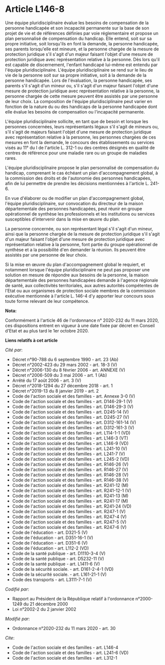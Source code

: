 # Article L146-8

Une équipe pluridisciplinaire évalue les besoins de compensation de la personne handicapée et son incapacité permanente sur
la base de son projet de vie et de références définies par voie réglementaire et propose un plan personnalisé de compensation
du handicap. Elle entend, soit sur sa propre initiative, soit lorsqu'ils en font la demande, la personne handicapée, ses
parents lorsqu'elle est mineure, et la personne chargée de la mesure de protection juridique s'il s'agit d'un majeur faisant
l'objet d'une mesure de protection juridique avec représentation relative à la personne. Dès lors qu'il est capable de
discernement, l'enfant handicapé lui-même est entendu par l'équipe pluridisciplinaire. L'équipe pluridisciplinaire se rend
sur le lieu de vie de la personne soit sur sa propre initiative, soit à la demande de la personne handicapée. Lors de
l'évaluation, la personne handicapée, ses parents s'il s'agit d'un mineur ou, s'il s'agit d'un majeur faisant l'objet d'une
mesure de protection juridique avec représentation relative à la personne, la personne chargée de cette mesure peuvent être
assistés par une personne de leur choix. La composition de l'équipe pluridisciplinaire peut varier en fonction de la nature
du ou des handicaps de la personne handicapée dont elle évalue les besoins de compensation ou l'incapacité permanente.

L'équipe pluridisciplinaire sollicite, en tant que de besoin et lorsque les personnes concernées, leurs représentants légaux
s'il s'agit de mineurs ou, s'il s'agit de majeurs faisant l'objet d'une mesure de protection juridique avec représentation
relative à la personne, les personnes chargées de ces mesures en font la demande, le concours des établissements ou services
visés au 11° du I de l'article L. 312-1 ou des centres désignés en qualité de centres de référence pour une maladie rare ou
un groupe de maladies rares.

L'équipe pluridisciplinaire propose le plan personnalisé de compensation du handicap, comprenant le cas échéant un plan
d'accompagnement global, à la commission des droits et de l'autonomie des personnes handicapées, afin de lui permettre de
prendre les décisions mentionnées à l'article L. 241-6.

En vue d'élaborer ou de modifier un plan d'accompagnement global, l'équipe pluridisciplinaire, sur convocation du directeur
de la maison départementale des personnes handicapées, peut réunir en groupe opérationnel de synthèse les professionnels et
les institutions ou services susceptibles d'intervenir dans la mise en œuvre du plan.

La personne concernée, ou son représentant légal s'il s'agit d'un mineur, ainsi que la personne chargée de la mesure de
protection juridique s'il s'agit d'un majeur faisant l'objet d'une mesure de protection juridique avec représentation
relative à la personne, font partie du groupe opérationnel de synthèse et a la possibilité d'en demander la réunion. Ils
peuvent être assistés par une personne de leur choix.

Si la mise en œuvre du plan d'accompagnement global le requiert, et notamment lorsque l'équipe pluridisciplinaire ne peut pas
proposer une solution en mesure de répondre aux besoins de la personne, la maison départementale des personnes handicapées
demande à l'agence régionale de santé, aux collectivités territoriales, aux autres autorités compétentes de l'Etat ou aux
organismes de protection sociale membres de la commission exécutive mentionnée à l'article L. 146-4 d'y apporter leur
concours sous toute forme relevant de leur compétence.

**Nota:**

Conformément à l'article 46 de l'ordonnance n° 2020-232 du 11 mars 2020, ces dispositions entrent en vigueur à une date fixée
par décret en Conseil d'Etat et au plus tard le 1er octobre 2020.

**Liens relatifs à cet article**

_Cité par_:

  - Décret n°90-788 du 6 septembre 1990 - art. 23 (Ab)
  - Décret n°2002-423 du 29 mars 2002 - art. 18-3 (V)
  - Décret n°2006-130 du 8 février 2006 - art. ANNEXE (V)
  - Décret n°2006-509 du 3 mai 2006 - art. 1 (Ab)
  - Arrêté du 17 août 2006 - art. 3 (V)
  - Décret n°2018-1294 du 27 décembre 2018 - art. 1
  - Décret n°2019-13 du 8 janvier 2019 - art. 2
  - Code de l'action sociale et des familles - art. Annexe 3-0 (V)
  - Code de l'action sociale et des familles - art. D146-29-1 (V)
  - Code de l'action sociale et des familles - art. D146-29-3 (V)
  - Code de l'action sociale et des familles - art. D245-14 (V)
  - Code de l'action sociale et des familles - art. D245-27 (V)
  - Code de l'action sociale et des familles - art. D312-161-14 (V)
  - Code de l'action sociale et des familles - art. D312-161-3 (V)
  - Code de l'action sociale et des familles - art. L114-1-1 (VD)
  - Code de l'action sociale et des familles - art. L146-3 (VT)
  - Code de l'action sociale et des familles - art. L146-9 (VD)
  - Code de l'action sociale et des familles - art. L241-10 (V)
  - Code de l'action sociale et des familles - art. L241-7 (V)
  - Code de l'action sociale et des familles - art. L245-2 (VD)
  - Code de l'action sociale et des familles - art. R146-26 (V)
  - Code de l'action sociale et des familles - art. R146-27 (V)
  - Code de l'action sociale et des familles - art. R146-28 (V)
  - Code de l'action sociale et des familles - art. R146-38 (V)
  - Code de l'action sociale et des familles - art. R241-12 (M)
  - Code de l'action sociale et des familles - art. R241-12-1 (V)
  - Code de l'action sociale et des familles - art. R241-13 (M)
  - Code de l'action sociale et des familles - art. R241-17 (M)
  - Code de l'action sociale et des familles - art. R241-24 (VD)
  - Code de l'action sociale et des familles - art. R247-1 (V)
  - Code de l'action sociale et des familles - art. R247-4 (V)
  - Code de l'action sociale et des familles - art. R247-5 (V)
  - Code de l'action sociale et des familles - art. R247-6 (V)
  - Code de l'éducation - art. D321-5 (V)
  - Code de l'éducation - art. D351-16-1 (V)
  - Code de l'éducation - art. D351-6 (V)
  - Code de l'éducation - art. L112-2 (VD)
  - Code de la santé publique - art. D1110-3-4 (V)
  - Code de la santé publique - art. D5232-11 (V)
  - Code de la santé publique - art. L1411-6 (V)
  - Code de la sécurité sociale. - art. D161-2-4-1 (VD)
  - Code de la sécurité sociale. - art. L161-21-1 (V)
  - Code des transports - art. L3111-7-1 (V)

_Codifié par_:

  - Rapport au Président de la République relatif à l'ordonnance n°2000-1249 du 21 décembre 2000
  - Loi n°2002-2 du 2 janvier 2002

_Modifié par_:

  - Ordonnance n°2020-232 du 11 mars 2020 - art. 30

_Cite_:

  - Code de l'action sociale et des familles - art. L146-4
  - Code de l'action sociale et des familles - art. L241-6 (VD)
  - Code de l'action sociale et des familles - art. L312-1
